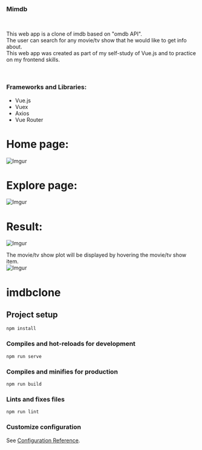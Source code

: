 <h3>Mimdb</h3>

<br>
<p>This web app is a clone of imdb based on "omdb API".<br>
   The user can search for any movie/tv show that he would like to get info about.<br>
   This web app was created as part of my self-study of Vue.js and to practice on my frontend skills. 
</p>
<br>

<h3>Frameworks and Libraries:</h3>
<div>
  <ul>
    <li>Vue.js</li>
    <li>Vuex</li>
    <li>Axios</li>
    <li>Vue Router</li>
  </ul>
</div>


# Home page:</br>
![Imgur](https://i.imgur.com/wBdfHLd.jpg)

# Explore page:</br>
![Imgur](https://i.imgur.com/Fl63xMX.jpg)

# Result:</br>
![Imgur](https://i.imgur.com/nFYH0kf.jpg)

 The movie/tv show plot will be displayed by hovering the movie/tv show item.</br>
![Imgur](https://i.imgur.com/2I6GskB.jpg)


# imdbclone

## Project setup
```
npm install
```

### Compiles and hot-reloads for development
```
npm run serve
```

### Compiles and minifies for production
```
npm run build
```

### Lints and fixes files
```
npm run lint
```

### Customize configuration
See [Configuration Reference](https://cli.vuejs.org/config/).
